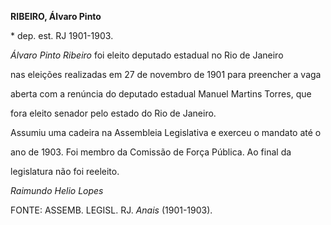 **RIBEIRO, Álvaro Pinto**



\* dep. est. RJ 1901-1903.



*Álvaro Pinto Ribeiro* foi eleito deputado estadual no Rio de Janeiro

nas eleições realizadas em 27 de novembro de 1901 para preencher a vaga

aberta com a renúncia do deputado estadual Manuel Martins Torres, que

fora eleito senador pelo estado do Rio de Janeiro.



Assumiu uma cadeira na Assembleia Legislativa e exerceu o mandato até o

ano de 1903. Foi membro da Comissão de Força Pública. Ao final da

legislatura não foi reeleito.



*Raimundo Helio Lopes*



FONTE: ASSEMB. LEGISL. RJ. *Anais* (1901-1903).

